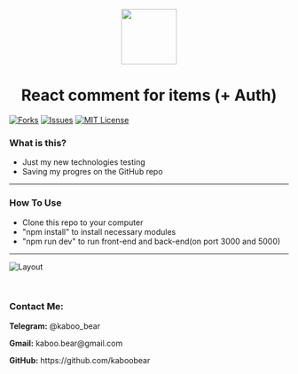 <p align="center">
    <img src="https://img.icons8.com/bubbles/100/000000/rocket.png" width="100" height="100">
</p>

<h1 align="center">React comment for items (+ Auth)</h1>

[![Forks][forks-shield]][forks-url]
[![Issues][issues-shield]][issues-url]
[![MIT License][license-shield]][license-url]

### What is this?
+ Just my new technologies testing
+ Saving my progres on the GitHub repo

<hr>

### How To Use
+ Clone this repo to your computer
+ "npm install" to install necessary modules
+ "npm run dev" to run front-end and back-end(on port 3000 and 5000)

<hr>

![Layout](kaboo.png)

<br>



<h3>Contact Me:</h3>

<div>
    <p><b>Telegram:</b> @kaboo_bear </p>
</div>

<div>
    <p><b>Gmail:</b> kaboo.bear@gmail.com </p>
</div>

<div>
    <p><b>GitHub:</b> https://github.com/kaboobear</p>
</div>












[forks-shield]: https://img.shields.io/github/forks/kaboobear/React-Comments?style=flat-square
[forks-url]: https://github.com/kaboobear/React-Comments/network/members
[issues-shield]: https://img.shields.io/github/issues/kaboobear/React-Comments.svg?style=flat-square
[issues-url]: https://github.com/kaboobear/React-Comments/issues
[license-shield]: https://img.shields.io/github/license/kaboobear/React-Comments.svg?style=flat-square
[license-url]: https://github.com/kaboobear/React-Comments/blob/master/LICENSE.txt
